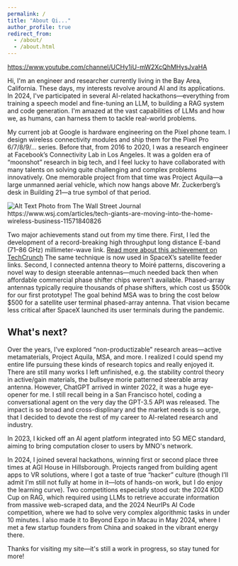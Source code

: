 ```yaml
---
permalink: /
title: "About Qi..."
author_profile: true
redirect_from: 
  - /about/
  - /about.html
---
```

https://www.youtube.com/channel/UCHy1iU-mW2XcQhMHysJvaHA

Hi, I'm an engineer and researcher currently living in the Bay Area, California. These days, my interests revolve around AI and its applications. In 2024, I've participated in several AI-related hackathons—everything from training a speech model and fine-tuning an LLM, to building a RAG system and code generation. I'm amazed at the vast capabilities of LLMs and how we, as humans, can harness them to tackle real-world problems.

My current job at Google is hardware engineering on the Pixel phone team. I design wireless connectivity modules and ship them for the Pixel Pro 6/7/8/9/… series. Before that, from 2016 to 2020, I was a research engineer at Facebook’s Connectivity Lab in Los Angeles. It was a golden era of “moonshot” research in big tech, and I feel lucky to have collaborated with many talents on solving quite challenging and complex problems innovatively. One memorable project from that time was Project Aquila—a large unmanned aerial vehicle, which now hangs above Mr. Zuckerberg’s desk in Building 21—a true symbol of that period.

<img src="files/wsj_qitang.avif" alt="Alt Text" width="desired_width" height="desired_height">
Photo from The Wall Street Journal https://www.wsj.com/articles/tech-giants-are-moving-into-the-home-wireless-business-11571840826

Two major achievements stand out from my time there. First, I led the development of a record-breaking high throughput long distance E-band (71–86 GHz) millimeter-wave link. 
<a href="https://techcrunch.com/2017/04/19/facebooks-millimeter-wave-radio-tech-hits-new-bandwidth-records/?fbclid=IwY2xjawHsVZZleHRuA2FlbQIxMQABHc3j-WvWnDk_gBAGb6Jh4iBZblvAQhuPNKW3mIO4fLofToCk_mRmDqcRcQ_aem_9djtcKzJWGYHpPtkoHp3Iw" target="_blank">Read more about this achievement on TechCrunch</a> The same technique is now used in SpaceX’s satellite feeder links. Second, I connected antenna theory to Moiré patterns, discovering a novel way to design steerable antennas—much needed back then when affordable commercial phase shifter chips weren’t available. Phased-array antennas typically require thousands of phase shifters, which cost us $500k for our first prototype! The goal behind MSA was to bring the cost below $500 for a satellite user terminal phased-array antenna. That vision became less critical after SpaceX launched its user terminals during the pandemic.

What's next? 
--- 
Over the years, I’ve explored “non-productizable” research areas—active metamaterials, Project Aquila, MSA, and more. I realized I could spend my entire life pursuing these kinds of research topics and really enjoyed it. There are still many works I left unfinished, e.g. the stability control theory in active/gain materials, the bullseye morie patterned steerable array antenna. However, ChatGPT arrived in winter 2022, it was a huge eye-opener for me. I still recall being in a San Francisco hotel, coding a conversational agent on the very day the GPT-3.5 API was released. The impact is so broad and cross-displinary and the market needs is so urge, that I decided to devote the rest of my career to AI-related research and industry.

In 2023, I kicked off an AI agent platform integrated into 5G MEC standard, aiming to bring computation closer to users by MNO's network.

In 2024, I joined several hackathons, winning first or second place three times at AGI House in Hillsborough. Projects ranged from building agent apps to VR solutions, where I got a taste of true “hacker” culture (though I’ll admit I’m still not fully at home in it—lots of hands-on work, but I do enjoy the learning curve). Two competitions especially stood out: the 2024 KDD Cup on RAG, which required using LLMs to retrieve accurate information from massive web-scraped data, and the 2024 NeurIPs AI Code competition, where we had to solve very complex algorithmic tasks in under 10 minutes. I also made it to Beyond Expo in Macau in May 2024, where I met a few startup founders from China and soaked in the vibrant energy there.

Thanks for visiting my site—it's still a work in progress, so stay tuned for more!